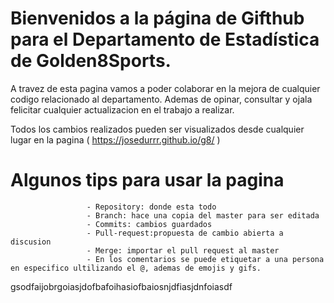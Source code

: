 # Bienvenidos a la página de Gifthub para el Departamento de Estadística de Golden8Sports.

A travez de esta pagina vamos a poder colaborar en la mejora de cualquier codigo relacionado al departamento. Ademas de opinar, consultar y ojala felicitar cualquier actualizacion en el trabajo a realizar.

Todos los cambios realizados pueden ser visualizados desde cualquier lugar en la pagina ( https://josedurrr.github.io/g8/ )

# Algunos tips para usar la pagina

                     - Repository: donde esta todo
                     - Branch: hace una copia del master para ser editada
                     - Commits: cambios guardados
                     - Pull-request:propuesta de cambio abierta a discusion
                     - Merge: importar el pull request al master
                     - En los comentarios se puede etiquetar a una persona en especifico ultilizando el @, ademas de emojis y gifs.


gsodfaijobrgoiasjdofbafoihasiofbaiosnjdfiasjdnfoiasdf